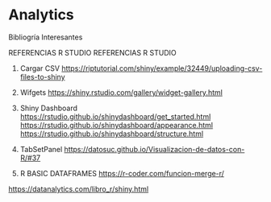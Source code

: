 # Analytics
Bibliogría Interesantes

REFERENCIAS  R STUDIO
REFERENCIAS  R STUDIO

1. Cargar CSV
https://riptutorial.com/shiny/example/32449/uploading-csv-files-to-shiny

2. Wifgets
https://shiny.rstudio.com/gallery/widget-gallery.html

3. Shiny Dashboard 
https://rstudio.github.io/shinydashboard/get_started.html
https://rstudio.github.io/shinydashboard/appearance.html
https://rstudio.github.io/shinydashboard/structure.html

4. TabSetPanel
https://datosuc.github.io/Visualizacion-de-datos-con-R/#37

5. R BASIC DATAFRAMES
https://r-coder.com/funcion-merge-r/


https://datanalytics.com/libro_r/shiny.html
